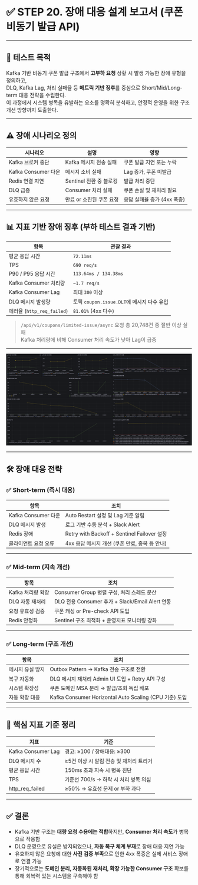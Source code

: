 # ✅ STEP 20. 장애 대응 설계 보고서 (쿠폰 비동기 발급 API)

---

## 🎯 테스트 목적

Kafka 기반 비동기 쿠폰 발급 구조에서 **고부하 요청** 상황 시 발생 가능한 장애 유형을 정의하고,  
DLQ, Kafka Lag, 처리 실패율 등 **메트릭 기반 징후**를 중심으로 Short/Mid/Long-term 대응 전략을 수립한다.  
이 과정에서 시스템 병목을 유발하는 요소를 명확히 분석하고, 안정적 운영을 위한 구조 개선 방향까지 도출한다.

---

## ⚠️ 장애 시나리오 정의

| 시나리오 | 설명 | 영향 |
| -------- | ----- | ---- |
| Kafka 브로커 중단 | Kafka 메시지 전송 실패 | 쿠폰 발급 지연 또는 누락 |
| Kafka Consumer 다운 | 메시지 소비 실패 | Lag 증가, 쿠폰 미발급 |
| Redis 연결 지연 | Sentinel 전환 중 블로킹 | 발급 처리 중단 |
| DLQ 급증 | Consumer 처리 실패 | 쿠폰 손실 및 재처리 필요 |
| 유효하지 않은 요청 | 만료 or 소진된 쿠폰 요청 | 응답 실패율 증가 (4xx 폭증) |

---

## 📊 지표 기반 장애 징후 (부하 테스트 결과 기반)

| 항목 | 관찰 결과 |
| -------- | ------------ |
| 평균 응답 시간 | `72.11ms` |
| TPS | `690 req/s` |
| P90 / P95 응답 시간 | `113.64ms / 134.38ms` |
| Kafka Consumer 처리량 | `~1.7 req/s` |
| Kafka Consumer Lag | 최대 `300` 이상 |
| DLQ 메시지 발생량 | 토픽 `coupon.issue.DLT`에 메시지 다수 유입 |
| 에러율 (`http_req_failed`) | `81.01%` (4xx 다수) |

> `/api/v1/coupons/limited-issue/async` 요청 총 20,748건 중 절반 이상 실패  
> Kafka 처리량에 비해 Consumer 처리 속도가 낮아 Lag이 급증

---

![쿠폰 부하 테스트 시각화](./images/k6-coupon-issue-async.png)

---

## 🛠 장애 대응 전략

### ✅ Short-term (즉시 대응)

| 항목 | 조치 |
| -------- | -------- |
| Kafka Consumer 다운 | Auto Restart 설정 및 Lag 기준 알림 |
| DLQ 메시지 발생 | 로그 기반 수동 분석 + Slack Alert |
| Redis 장애 | Retry with Backoff + Sentinel Failover 설정 |
| 클라이언트 요청 오류 | 4xx 응답 메시지 개선 (쿠폰 만료, 중복 등 안내) |

---

### ✅ Mid-term (지속 개선)

| 항목 | 조치 |
| -------- | -------- |
| Kafka 처리량 확장 | Consumer Group 병렬 구성, 처리 스레드 분산 |
| DLQ 자동 재처리 | DLQ 전용 Consumer 추가 + Slack/Email Alert 연동 |
| 요청 유효성 검증 | 쿠폰 캐싱 or Pre-check API 도입 |
| Redis 안정화 | Sentinel 구조 최적화 + 운영지표 모니터링 강화 |

---

### ✅ Long-term (구조 개선)

| 항목 | 조치 |
| -------- | -------- |
| 메시지 유실 방지 | Outbox Pattern → Kafka 전송 구조로 전환 |
| 복구 자동화 | DLQ 메시지 재처리 Admin UI 도입 + Retry API 구성 |
| 시스템 확장성 | 쿠폰 도메인 MSA 분리 → 발급/조회 독립 배포 |
| 자동 확장 대응 | Kafka Consumer Horizontal Auto Scaling (CPU 기준) 도입 |

---

## 🔁 핵심 지표 기준 정리

| 지표 | 기준 |
| -------- | ----------- |
| Kafka Consumer Lag | 경고: ≥100 / 장애대응: ≥300 |
| DLQ 메시지 수 | ≥5건 이상 시 알림 전송 및 재처리 트리거 |
| 평균 응답 시간 | 150ms 초과 지속 시 병목 진단 |
| TPS | 기준선 700/s → 하락 시 처리 병목 의심 |
| http_req_failed | ≥50% → 유효성 문제 or 부하 과다 |

---

## ✅ 결론

- Kafka 기반 구조는 **대량 요청 수용에는 적합**하지만, **Consumer 처리 속도**가 병목으로 작용함
- DLQ 운영으로 유실은 방지되었으나, **자동 복구 체계 부재**로 장애 대응 지연 가능
- 유효하지 않은 요청에 대한 **사전 검증 부족**으로 인한 4xx 폭증은 실제 서비스 장애로 연결 가능
- 장기적으로는 **도메인 분리, 자동화된 재처리, 확장 가능한 Consumer 구조** 확보를 통해 회복력 있는 시스템을 구축해야 함
